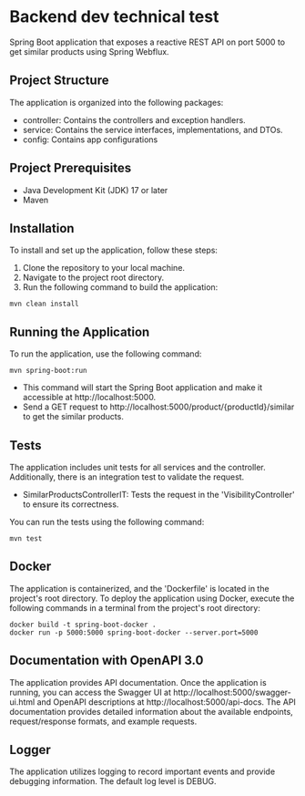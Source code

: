 # Backend dev technical test

Spring Boot application that exposes a reactive REST API on port 5000 to get similar products using Spring Webflux.

## Project Structure

The application is organized into the following packages:
- controller: Contains the controllers and exception handlers.
- service: Contains the service interfaces, implementations, and DTOs.
- config: Contains app configurations

## Project Prerequisites

- Java Development Kit (JDK) 17 or later
- Maven

## Installation

To install and set up the application, follow these steps:

1. Clone the repository to your local machine.
2. Navigate to the project root directory.
3. Run the following command to build the application:

```
mvn clean install
```

## Running the Application
To run the application, use the following command:

```
mvn spring-boot:run
```

- This command will start the Spring Boot application and make it accessible at http://localhost:5000.
- Send a GET request to http://localhost:5000/product/{productId}/similar to get the similar products.

## Tests

The application includes unit tests for all services and the controller. Additionally, there is an integration test to validate the request.

- SimilarProductsControllerIT: Tests the request in the 'VisibilityController' to ensure its correctness.

You can run the tests using the following command:
``` 
mvn test
``` 

## Docker

The application is containerized, and the 'Dockerfile' is located in the project's root directory. To deploy the application using Docker, execute the following commands in a terminal from the project's root directory:
```    
docker build -t spring-boot-docker .
docker run -p 5000:5000 spring-boot-docker --server.port=5000
```

## Documentation with OpenAPI 3.0

The application provides API documentation. Once the application is running, you can access the Swagger UI at http://localhost:5000/swagger-ui.html and OpenAPI descriptions at http://localhost:5000/api-docs.
The API documentation provides detailed information about the available endpoints, request/response formats, and example requests.

## Logger

The application utilizes logging to record important events and provide debugging information.
The default log level is DEBUG.
